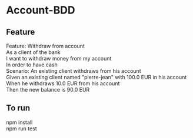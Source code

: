 # Account-BDD

## Feature

Feature: Withdraw from account  
 As a client of the bank  
 I want to withdraw money from my account  
 In order to have cash  
Scenario: An existing client withdraws from his account  
 Given an existing client named "pierre-jean" with 100.0 EUR in his account  
 When he withdraws 10.0 EUR from his account  
 Then the new balance is 90.0 EUR

## To run

npm install  
npm run test
